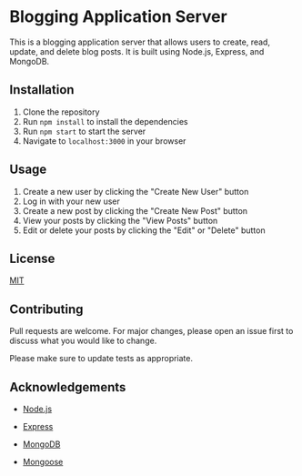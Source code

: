 # Blogging Application Server
This is a blogging application server that allows users to create, read, update, and delete blog posts. It is built using Node.js, Express, and MongoDB.

## Installation
1. Clone the repository
2. Run `npm install` to install the dependencies
3. Run `npm start` to start the server
4. Navigate to `localhost:3000` in your browser

## Usage
1. Create a new user by clicking the "Create New User" button
2. Log in with your new user
3. Create a new post by clicking the "Create New Post" button
4. View your posts by clicking the "View Posts" button
5. Edit or delete your posts by clicking the "Edit" or "Delete" button

## License
[MIT](https://choosealicense.com/licenses/mit/)

## Contributing
Pull requests are welcome. For major changes, please open an issue first to discuss what you would like to change.

Please make sure to update tests as appropriate.

## Acknowledgements
- [Node.js](https://nodejs.org/en/)

- [Express](https://expressjs.com/)

- [MongoDB](https://www.mongodb.com/)

- [Mongoose](https://mongoosejs.com/)

